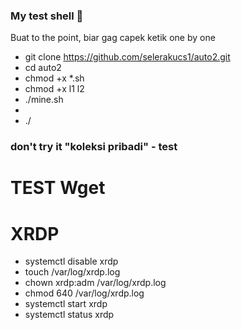 ### My test shell 👋

<!--
**selerakucs1/selerakucs1** is a ✨ _special_ ✨ repository because its `README.md` (this file) appears on your GitHub profile.

Here are some ideas to get you started:

- 🔭 I’m currently working on ...
- 🌱 I’m currently learning ...
- 👯 I’m looking to collaborate on ...
- 🤔 I’m looking for help with ...
- 💬 Ask me about ...
- 📫 How to reach me: ...
- 😄 Pronouns: ...
- ⚡ Fun fact: ...
-->
Buat to the point, biar gag capek ketik one by one
- git clone https://github.com/selerakucs1/auto2.git
- cd auto2
- chmod +x *.sh
- chmod +x l1 l2
- ./mine.sh
-
- ./
### don't try it **"koleksi pribadi"** - test
# TEST Wget


# XRDP
- systemctl disable xrdp
- touch /var/log/xrdp.log
- chown xrdp:adm /var/log/xrdp.log
- chmod 640 /var/log/xrdp.log
- systemctl start xrdp
- systemctl status xrdp
